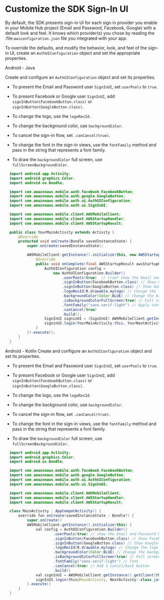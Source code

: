 # Customize the SDK Sign-In UI

By default, the SDK presents sign-in UI for each sign in provider you enable in your Mobile Hub project (Email and Password, Facebook, Google) with a default look and feel. It knows which provider(s) you chose by reading the :file:`awsconfiguration.json` file you integrated with your app.

To override the defaults, and modify the behavior, look, and feel of the sign-in UI, create an `AuthUIConfiguration` object and set the appropriate properties.

Android - Java

Create and configure an `AuthUIConfiguration` object and set its properties.

* To present the Email and Password user `SignInUI`, set `userPools` to `true`.

* To present Facebook or Google  user `SignInUI`, add `signInButton(FacebookButton.class)` or `signInButton(GoogleButton.class)`.

* To change the logo, use the `logoResId`.

* To change the background color, use `backgroundColor`.

* To cancel the sign-in flow, set `.canCancel(true)`.

* To change the font in the sign-in views, use the `fontFamily` method and pass in the string that represents a font family.

* To draw the `backgroundColor` full screen, use `fullScreenBackgroundColor`.

```java
  import android.app.Activity;
  import android.graphics.Color;
  import android.os.Bundle;

  import com.amazonaws.mobile.auth.facebook.FacebookButton;
  import com.amazonaws.mobile.auth.google.GoogleButton;
  import com.amazonaws.mobile.auth.ui.AuthUIConfiguration;
  import com.amazonaws.mobile.auth.ui.SignInUI;

  import com.amazonaws.mobile.client.AWSMobileClient;
  import com.amazonaws.mobile.client.AWSStartupHandler;
  import com.amazonaws.mobile.client.AWSStartupResult;

  public class YourMainActivity extends Activity {
      @Override
      protected void onCreate(Bundle savedInstanceState) {
          super.onCreate(savedInstanceState);

          AWSMobileClient.getInstance().initialize(this, new AWSStartupHandler() {
              @Override
              public void onComplete(final AWSStartupResult awsStartupResult) {
                  AuthUIConfiguration config =
                      new AuthUIConfiguration.Builder()
                          .userPools(true)  // true? show the Email and Password UI
                          .signInButton(FacebookButton.class) // Show Facebook button
                          .signInButton(GoogleButton.class) // Show Google button
                          .logoResId(R.drawable.mylogo) // Change the logo
                          .backgroundColor(Color.BLUE) // Change the backgroundColor
                          .isBackgroundColorFullScreen(true) // Full screen backgroundColor the backgroundColor full screenff
                          .fontFamily("sans-serif-light") // Apply sans-serif-light as the global font
                          .canCancel(true)
                          .build();
                  SignInUI signinUI = (SignInUI) AWSMobileClient.getInstance().getClient(YourMainActivity.this, SignInUI.class);
                  signinUI.login(YourMainActivity.this, YourNextActivity.class).authUIConfiguration(config).execute();
              }
          }).execute();
      }
  }
```
Android - Kotlin
Create and configure an `AuthUIConfiguration` object and set its properties.

* To present the Email and Password user `SignInUI`, set `userPools` to `true`.

* To present Facebook or Google  user `SignInUI`, add `signInButton(FacebookButton.class)` or `signInButton(GoogleButton.class)`.

* To change the logo, use the `logoResId`.

* To change the background color, use `backgroundColor`.

* To cancel the sign-in flow, set `.canCancel(true)`.

* To change the font in the sign-in views, use the `fontFamily` method and pass in the string that represents a font family.

* To draw the `backgroundColor` full screen, use `fullScreenBackgroundColor`.

```java
  import android.app.Activity;
  import android.graphics.Color;
  import android.os.Bundle;

  import com.amazonaws.mobile.auth.facebook.FacebookButton;
  import com.amazonaws.mobile.auth.google.GoogleButton;
  import com.amazonaws.mobile.auth.ui.AuthUIConfiguration;
  import com.amazonaws.mobile.auth.ui.SignInUI;

  import com.amazonaws.mobile.client.AWSMobileClient;
  import com.amazonaws.mobile.client.AWSStartupHandler;
  import com.amazonaws.mobile.client.AWSStartupResult;

  class MainActivity : AppCompatActivity() {
      override fun onCreate(savedInstanceState : Bundle?) {
          super.onCreate()
          AWSMobileClient.getInstance().initialize(this) {
              val config = AuthUIConfiguration.Builder()
                      .userPools(true) // show the Email and Password UI
                      .signInButton(FacebookButton.class) // Show Facebook
                      .signInButton(GoogleButton.class) // Show Google
                      .logoResId(R.drawable.mylogo) // Change the logo
                      .backgroundColor(Color.BLUE) // Change the background color
                      .isBackgroundColorFullScreen(true) // Full screen background color
                      .fontFamily("sans-serif-light") // font
                      .canCancel(true) // Add a cancel/back button
                      .build()
              val signInUI = AWSMobileClient.getInstance().getClient(this@MainActivity, SignInUI::class.java) as SignInUI
              signInUI.login(this@MainActivity, NextActivity::class.java).authUIConfiguration(config).execute()
          }.execute()
      }
  }
```
